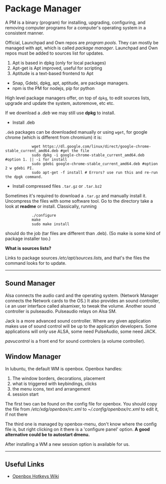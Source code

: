 # Package Manager

A PM is a binary (program) for installing, upgrading, configuring, and removing computer programs for a computer's operating system in a consistent manner.

Official, Launchpad and Own repos are *program pools*. They can mostly be managed with apt, which is called *package manager*. Launchpad and Own repos must be added to sources list for updates. 

1. Apt is based in dpkg (only for local packages) 
2. Apt-get is Apt improved, useful for scripting
3. Aptitude is a text-based frontend to Apt

-   Snap, Gdebi, dpkg, apt, aptitude, are package managers.
-   npm is the PM for nodejs,   pip for python

High level package managers offer, on top of `dpkg`, to edit sources lists, upgrade and update the system, autoremove, etc etc.

If we download a *.deb* we may still use **dpkg** to install.

* Install .deb

`.deb` packages can be downloaded manually or using `wget`, for google chrome (which is different from chromium) it is:

```
            wget https://dl.google.com/linux/direct/google-chrome-stable_current_amd64.deb #get the file
            sudo dpkg -i google-chrome-stable_current_amd64.deb #option 1. || -i for install
            sudo gdebi google-chrome-stable_current_amd64.deb #option 2 w gdebi PI.
            sudo apt-get -f install # Errors? use run this and re-run the dpgk command.
```    

* Install compressed files `.tar.gz` or `.tar.bz2`

Sometimes it's required to download a `.tar.gz` and manually install it. Uncompress the files with some software tool. Go to the directory take a look at **readme** or install. Classically, running

```
            ./configure
            make
            sudo make install
```
      
should do the job (tar files are different than .deb). (So make is some kind of package installer too.)

**What is sources lists?**

Links to package sources */etc/apt/sources.lists*, and that's the files the command looks for to update. 


------------------------------------------------------------------------

## Sound Manager

Alsa connects the audio card and the operating system. (Network Manager connects the Network cards to the OS.) It also provides an sound controller, i.e an user interface called alsamixer, to tweak the volume. Another sound controller is pulseaudio. Pulseaudio relays on Alsa SM.

Jack is a more advanced sound controller. Where any given application makes use of sound control will be up to the application developers.  Some applications will only use ALSA, some need PulseAudio, some need JACK.

*pavucontrol* is a front end for sound controlers (a volume controller).

## Window Manager

In lubuntu, the default WM is openbox. Openbox handles:

1.  The window borders, decorations, placement
2.  what is triggered with keybindings, clicks
3.  the menu icons, text and arrangement
4.  session start

The first two can be found on the config file for openbox. You should copy the file from */etc/xdg/openbox/rc.xml* to *~/.config/openbox/rc.xml* to edit it, if not there

The third one is managed by openbox-menu, don't know where the config file is, but right clicking on it there is a \'configure panel' option.  **A good alternative could be to autostart dmenu.**

After installing a WM a new session option is available for us. 

--------------

## Useful Links
* [Openbox Hotkeys Wiki](http://openbox.org/wiki/Help:Bindings)
